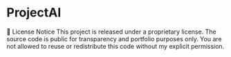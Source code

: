 # ProjectAI
🚫 License Notice
This project is released under a proprietary license. The source code is public for transparency and portfolio purposes only. You are not allowed to reuse or redistribute this code without my explicit permission.
